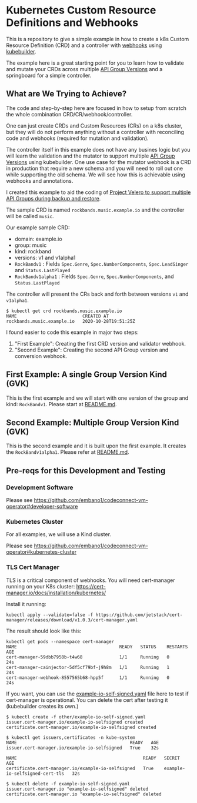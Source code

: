 # Kubernetes Custom Resource Definitions and Webhooks

This is a repository to give a simple example in how to create a k8s Custom Resource Definition (CRD) and a controller with [webhooks](https://kubernetes.io/docs/reference/access-authn-authz/extensible-admission-controllers/) using [kubebuilder](https://go.kubebuilder.io/). 

The example here is a great starting point for you to learn how to validate and mutate your CRDs across multiple [API Group Versions](https://kubernetes.io/docs/concepts/overview/kubernetes-api/#api-groups-and-versioning) and a springboard for a simple controller.


## What are We Trying to Achieve?

The code and step-by-step here are focused in how to setup from scratch the whole combination CRD/CR/webhook/controller.

One can just create CRDs and Custom Resources (CRs) on a k8s cluster, but they will do not perform anything without a controller with reconciling code and webhooks (required for mutation and validation).

The controller itself in this example does not have any busines logic but you will learn the validation and the mutator to support multiple [API Group Versions](https://kubernetes.io/docs/concepts/overview/kubernetes-api/#api-groups-and-versioning) using kubebuilder. One use case for the mutator webhook is a CRD in production that require a new schema and you will need to roll out one while supporting the old schema. We will see how this is achievable using webhooks and annotations.


I created this example to aid the coding of [Project Velero to support multiple API Groups during backup and restore](https://github.com/vmware-tanzu/velero/issues/2551).

The sample CRD is named `rockbands.music.example.io` and the controller will be called `music`.

Our example sample CRD:
- domain: example.io
- group: music
- kind: rockband
- versions: v1 and v1alpha1
- `RockBandv1` : Fields `Spec.Genre`, `Spec.NumberComponents`, `Spec.LeadSinger` and `Status.LastPlayed`
- `RockBandv1alpha1` : Fields `Spec.Genre`, `Spec.NumberComponents`, and `Status.LastPlayed`

The controller will present the CRs back and forth between versions `v1` and `v1alpha1`.

```
$ kubectl get crd rockbands.music.example.io
NAME                         CREATED AT
rockbands.music.example.io   2020-10-28T19:51:25Z
```

I found easier to code this example in major two steps: 
1. "First Example": Creating the first CRD version and validator webhook. 
2. "Second Example": Creating the second API Group version and conversion webhook. 


## First Example: A single Group Version Kind (GVK)

This is the first example and we will start with one version of the group and kind: `RockBandv1`.
Please start at [README.md](/single-gvk/README.md).

## Second Example: Multiple Group Version Kind (GVK)

This is the second example and it is built upon the first example. It creates the `RockBandv1alpha1`.
Please refer at [README.md](/multiple-gvk/README.md).


## Pre-reqs for this Development and Testing

### Development Software

Please see https://github.com/embano1/codeconnect-vm-operator#developer-software 

### Kubernetes Cluster

For all examples, we will use a Kind cluster.

Please see https://github.com/embano1/codeconnect-vm-operator#kubernetes-cluster

### TLS Cert Manager

TLS is a critical component of webhooks. You will need cert-manager running on your K8s cluster: 
https://cert-manager.io/docs/installation/kubernetes/

Install it running:
```
kubectl apply --validate=false -f https://github.com/jetstack/cert-manager/releases/download/v1.0.3/cert-manager.yaml
```

The result should look like this:

```
kubectl get pods --namespace cert-manager
NAME                                       READY   STATUS    RESTARTS   AGE
cert-manager-59dbb7958b-t4w68              1/1     Running   0          24s
cert-manager-cainjector-5df5cf79bf-j9h8m   1/1     Running   1          24s
cert-manager-webhook-8557565b68-hpp5f      1/1     Running   0          24s
```

If you want, you can use the [example-io-self-signed.yaml](/other/example-io-self-signed.yaml) file here to test if cert-manager is operational. You can delete the cert after testing it (kubebuilder creates its own.)

```
$ kubectl create -f other/example-io-self-signed.yaml 
issuer.cert-manager.io/example-io-selfsigned created
certificate.cert-manager.io/example-io-selfsigned created

$ kubectl get issuers,certificates -n kube-system
NAME                                           READY   AGE
issuer.cert-manager.io/example-io-selfsigned   True    32s

NAME                                                READY   SECRET                           AGE
certificate.cert-manager.io/example-io-selfsigned   True    example-io-selfsigned-cert-tls   32s

$ kubectl delete -f example-io-self-signed.yaml
issuer.cert-manager.io "example-io-selfsigned" deleted
certificate.cert-manager.io "example-io-selfsigned" deleted
```